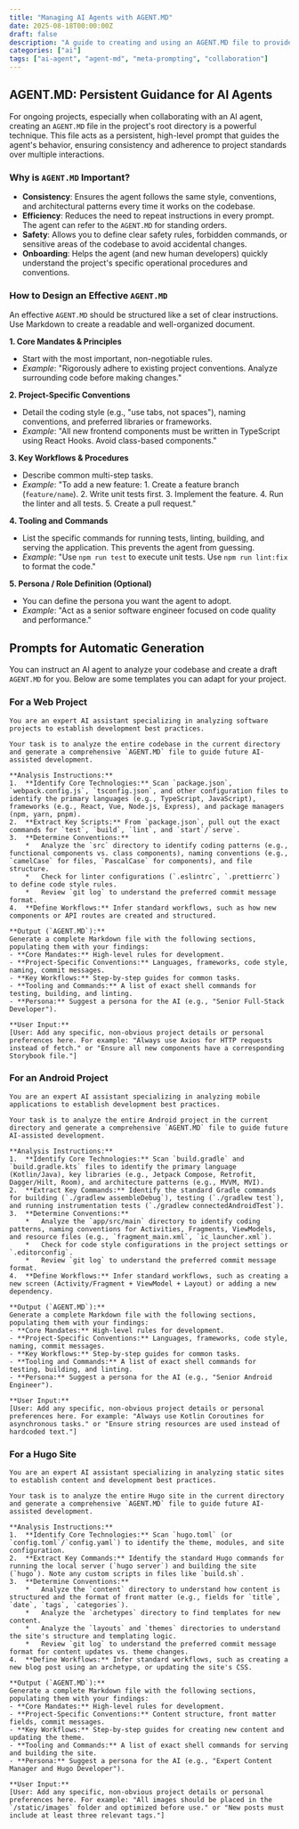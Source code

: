 ```yaml
---
title: "Managing AI Agents with AGENT.MD"
date: 2025-08-18T00:00:00Z
draft: false
description: "A guide to creating and using an AGENT.MD file to provide persistent guidance to AI agents for consistent and efficient project collaboration."
categories: ["ai"]
tags: ["ai-agent", "agent-md", "meta-prompting", "collaboration"]
---
```


## AGENT.MD: Persistent Guidance for AI Agents

For ongoing projects, especially when collaborating with an AI agent, creating an `AGENT.MD` file in the project's root directory is a powerful technique. This file acts as a persistent, high-level prompt that guides the agent's behavior, ensuring consistency and adherence to project standards over multiple interactions.

### Why is `AGENT.MD` Important?

- **Consistency**: Ensures the agent follows the same style, conventions, and architectural patterns every time it works on the codebase.
- **Efficiency**: Reduces the need to repeat instructions in every prompt. The agent can refer to the `AGENT.MD` for standing orders.
- **Safety**: Allows you to define clear safety rules, forbidden commands, or sensitive areas of the codebase to avoid accidental changes.
- **Onboarding**: Helps the agent (and new human developers) quickly understand the project's specific operational procedures and conventions.

### How to Design an Effective `AGENT.MD`

An effective `AGENT.MD` should be structured like a set of clear instructions. Use Markdown to create a readable and well-organized document.

**1. Core Mandates & Principles**
- Start with the most important, non-negotiable rules.
- *Example*: "Rigorously adhere to existing project conventions. Analyze surrounding code before making changes."

**2. Project-Specific Conventions**
- Detail the coding style (e.g., "use tabs, not spaces"), naming conventions, and preferred libraries or frameworks.
- *Example*: "All new frontend components must be written in TypeScript using React Hooks. Avoid class-based components."

**3. Key Workflows & Procedures**
- Describe common multi-step tasks.
- *Example*: "To add a new feature: 1. Create a feature branch (`feature/name`). 2. Write unit tests first. 3. Implement the feature. 4. Run the linter and all tests. 5. Create a pull request."

**4. Tooling and Commands**
- List the specific commands for running tests, linting, building, and serving the application. This prevents the agent from guessing.
- *Example*: "Use `npm run test` to execute unit tests. Use `npm run lint:fix` to format the code."

**5. Persona / Role Definition (Optional)**
- You can define the persona you want the agent to adopt.
- *Example*: "Act as a senior software engineer focused on code quality and performance."

## Prompts for Automatic Generation

You can instruct an AI agent to analyze your codebase and create a draft `AGENT.MD` for you. Below are some templates you can adapt for your project.

### For a Web Project

```
You are an expert AI assistant specializing in analyzing software projects to establish development best practices.

Your task is to analyze the entire codebase in the current directory and generate a comprehensive `AGENT.MD` file to guide future AI-assisted development.

**Analysis Instructions:**
1.  **Identify Core Technologies:** Scan `package.json`, `webpack.config.js`, `tsconfig.json`, and other configuration files to identify the primary languages (e.g., TypeScript, JavaScript), frameworks (e.g., React, Vue, Node.js, Express), and package managers (npm, yarn, pnpm).
2.  **Extract Key Scripts:** From `package.json`, pull out the exact commands for `test`, `build`, `lint`, and `start`/`serve`.
3.  **Determine Conventions:**
    *   Analyze the `src` directory to identify coding patterns (e.g., functional components vs. class components), naming conventions (e.g., `camelCase` for files, `PascalCase` for components), and file structure.
    *   Check for linter configurations (`.eslintrc`, `.prettierrc`) to define code style rules.
    *   Review `git log` to understand the preferred commit message format.
4.  **Define Workflows:** Infer standard workflows, such as how new components or API routes are created and structured.

**Output (`AGENT.MD`):**
Generate a complete Markdown file with the following sections, populating them with your findings:
- **Core Mandates:** High-level rules for development.
- **Project-Specific Conventions:** Languages, frameworks, code style, naming, commit messages.
- **Key Workflows:** Step-by-step guides for common tasks.
- **Tooling and Commands:** A list of exact shell commands for testing, building, and linting.
- **Persona:** Suggest a persona for the AI (e.g., "Senior Full-Stack Developer").

**User Input:**
[User: Add any specific, non-obvious project details or personal preferences here. For example: "Always use Axios for HTTP requests instead of fetch." or "Ensure all new components have a corresponding Storybook file."]
```

### For an Android Project

```
You are an expert AI assistant specializing in analyzing mobile applications to establish development best practices.

Your task is to analyze the entire Android project in the current directory and generate a comprehensive `AGENT.MD` file to guide future AI-assisted development.

**Analysis Instructions:**
1.  **Identify Core Technologies:** Scan `build.gradle` and `build.gradle.kts` files to identify the primary language (Kotlin/Java), key libraries (e.g., Jetpack Compose, Retrofit, Dagger/Hilt, Room), and architecture patterns (e.g., MVVM, MVI).
2.  **Extract Key Commands:** Identify the standard Gradle commands for building (`./gradlew assembleDebug`), testing (`./gradlew test`), and running instrumentation tests (`./gradlew connectedAndroidTest`).
3.  **Determine Conventions:**
    *   Analyze the `app/src/main` directory to identify coding patterns, naming conventions for Activities, Fragments, ViewModels, and resource files (e.g., `fragment_main.xml`, `ic_launcher.xml`).
    *   Check for code style configurations in the project settings or `.editorconfig`.
    *   Review `git log` to understand the preferred commit message format.
4.  **Define Workflows:** Infer standard workflows, such as creating a new screen (Activity/Fragment + ViewModel + Layout) or adding a new dependency.

**Output (`AGENT.MD`):**
Generate a complete Markdown file with the following sections, populating them with your findings:
- **Core Mandates:** High-level rules for development.
- **Project-Specific Conventions:** Languages, frameworks, code style, naming, commit messages.
- **Key Workflows:** Step-by-step guides for common tasks.
- **Tooling and Commands:** A list of exact shell commands for testing, building, and linting.
- **Persona:** Suggest a persona for the AI (e.g., "Senior Android Engineer").

**User Input:**
[User: Add any specific, non-obvious project details or personal preferences here. For example: "Always use Kotlin Coroutines for asynchronous tasks." or "Ensure string resources are used instead of hardcoded text."]
```

### For a Hugo Site

```
You are an expert AI assistant specializing in analyzing static sites to establish content and development best practices.

Your task is to analyze the entire Hugo site in the current directory and generate a comprehensive `AGENT.MD` file to guide future AI-assisted development.

**Analysis Instructions:**
1.  **Identify Core Technologies:** Scan `hugo.toml` (or `config.toml`/`config.yaml`) to identify the theme, modules, and site configuration.
2.  **Extract Key Commands:** Identify the standard Hugo commands for running the local server (`hugo server`) and building the site (`hugo`). Note any custom scripts in files like `build.sh`.
3.  **Determine Conventions:**
    *   Analyze the `content` directory to understand how content is structured and the format of front matter (e.g., fields for `title`, `date`, `tags`, `categories`).
    *   Analyze the `archetypes` directory to find templates for new content.
    *   Analyze the `layouts` and `themes` directories to understand the site's structure and templating logic.
    *   Review `git log` to understand the preferred commit message format for content updates vs. theme changes.
4.  **Define Workflows:** Infer standard workflows, such as creating a new blog post using an archetype, or updating the site's CSS.

**Output (`AGENT.MD`):**
Generate a complete Markdown file with the following sections, populating them with your findings:
- **Core Mandates:** High-level rules for development.
- **Project-Specific Conventions:** Content structure, front matter fields, commit messages.
- **Key Workflows:** Step-by-step guides for creating new content and updating the theme.
- **Tooling and Commands:** A list of exact shell commands for serving and building the site.
- **Persona:** Suggest a persona for the AI (e.g., "Expert Content Manager and Hugo Developer").

**User Input:**
[User: Add any specific, non-obvious project details or personal preferences here. For example: "All images should be placed in the `/static/images` folder and optimized before use." or "New posts must include at least three relevant tags."]
```
